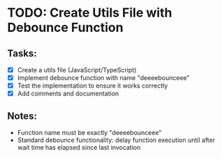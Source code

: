 # TODO: Create Utils File with Debounce Function

## Tasks:
- [x] Create a utils file (JavaScript/TypeScript)
- [x] Implement debounce function with name "deeeebounceee"
- [x] Test the implementation to ensure it works correctly
- [x] Add comments and documentation

## Notes:
- Function name must be exactly "deeeebounceee"
- Standard debounce functionality: delay function execution until after wait time has elapsed since last invocation
